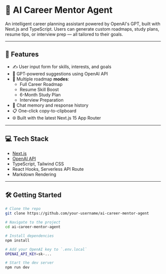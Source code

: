 # 🧠 AI Career Mentor Agent

An intelligent career planning assistant powered by OpenAI's GPT, built with Next.js and TypeScript. Users can generate custom roadmaps, study plans, resume tips, or interview prep — all tailored to their goals.

---

## 🚀 Features

- ✍️ User input form for skills, interests, and goals
- 📡 GPT-powered suggestions using OpenAI API
- 🧭 Multiple roadmap **modes**:
  - Full Career Roadmap
  - Resume Skill Boost
  - 6-Month Study Plan
  - Interview Preparation
- 🧠 Chat memory and response history
- 📋 One-click copy-to-clipboard
- 🌐 Built with the latest Next.js 15 App Router

---

## 💻 Tech Stack

- [Next.js](https://nextjs.org/)
- [OpenAI API](https://platform.openai.com/)
- TypeScript, Tailwind CSS
- React Hooks, Serverless API Route
- Markdown Rendering

---

## 🛠 Getting Started

```bash
# Clone the repo
git clone https://github.com/your-username/ai-career-mentor-agent

# Navigate to the project
cd ai-career-mentor-agent

# Install dependencies
npm install

# Add your OpenAI key to `.env.local`
OPENAI_API_KEY=sk-...

# Start the dev server
npm run dev
